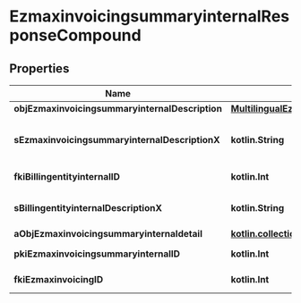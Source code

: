 
# EzmaxinvoicingsummaryinternalResponseCompound

## Properties
Name | Type | Description | Notes
------------ | ------------- | ------------- | -------------
**objEzmaxinvoicingsummaryinternalDescription** | [**MultilingualEzmaxinvoicingsummaryinternalDescription**](MultilingualEzmaxinvoicingsummaryinternalDescription.md) |  | 
**sEzmaxinvoicingsummaryinternalDescriptionX** | **kotlin.String** | The Ezmaxinvoicingsummaryinternal description in the language of the requester | 
**fkiBillingentityinternalID** | **kotlin.Int** | The unique ID of the Billingentityinternal. | 
**sBillingentityinternalDescriptionX** | **kotlin.String** | The description of the Billingentityinternal in the language of the requester | 
**aObjEzmaxinvoicingsummaryinternaldetail** | [**kotlin.collections.List&lt;EzmaxinvoicingsummaryinternaldetailResponseCompound&gt;**](EzmaxinvoicingsummaryinternaldetailResponseCompound.md) |  | 
**pkiEzmaxinvoicingsummaryinternalID** | **kotlin.Int** | The unique ID of the Ezmaxinvoicingsummaryinternal |  [optional]
**fkiEzmaxinvoicingID** | **kotlin.Int** | The unique ID of the Ezmaxinvoicing |  [optional]



